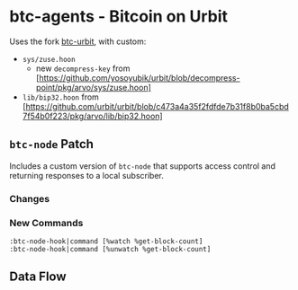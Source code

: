 # btc-agents - Bitcoin on Urbit

Uses the fork [btc-urbit](https://github.com/timlucmiptev/btc-urbit), with custom:
- `sys/zuse.hoon`
  * new `decompress-key` from [https://github.com/yosoyubik/urbit/blob/decompress-point/pkg/arvo/sys/zuse.hoon]
- `lib/bip32.hoon` from [https://github.com/urbit/urbit/blob/c473a4a35f2fdfde7b31f8b0ba5cbd7f54b0f223/pkg/arvo/lib/bip32.hoon]

## `btc-node` Patch
Includes a custom version of `btc-node` that supports access control and returning responses to a local subscriber.

### Changes


### New Commands
```
:btc-node-hook|command [%watch %get-block-count]
:btc-node-hook|command [%unwatch %get-block-count]
```

## Data Flow

